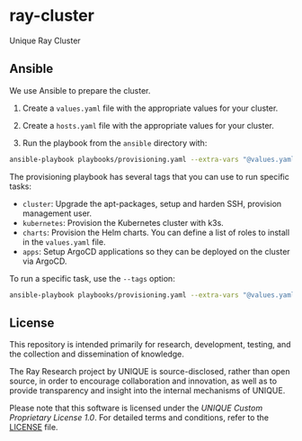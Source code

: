 # ray-cluster
Unique Ray Cluster

## Ansible

We use Ansible to prepare the cluster. 

1. Create a `values.yaml` file with the appropriate values for your cluster.

2. Create a `hosts.yaml` file with the appropriate values for your cluster.

3. Run the playbook from the `ansible` directory with:

```bash
ansible-playbook playbooks/provisioning.yaml --extra-vars "@values.yaml"
```

The provisioning playbook has several tags that you can use to run specific tasks:

- `cluster`: Upgrade the apt-packages, setup and harden SSH, provision management user.
- `kubernetes`: Provision the Kubernetes cluster with k3s.
- `charts`: Provision the Helm charts. You can define a list of roles to install in the `values.yaml` file.
- `apps`: Setup ArgoCD applications so they can be deployed on the cluster via ArgoCD.

To run a specific task, use the `--tags` option:

```bash
ansible-playbook playbooks/provisioning.yaml --extra-vars "@values.yaml" --tags "cluster,kubernetes,charts,apps"
```

## License
This repository is intended primarily for research, development, testing, and the collection and dissemination of knowledge.

The Ray Research project by UNIQUE is source-disclosed, rather than open source, in order to encourage collaboration and innovation, as well as to provide transparency and insight into the internal mechanisms of UNIQUE. 

Please note that this software is licensed under the _UNIQUE Custom Proprietary License 1.0_. For detailed terms and conditions, refer to the [LICENSE](LICENSE.md) file.